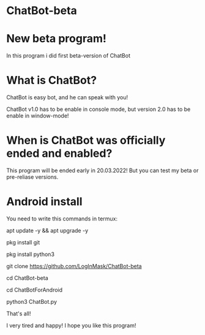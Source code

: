 # ChatBot-beta

# New beta program!

In this program i did first beta-version of ChatBot

# What is ChatBot?

ChatBot is easy bot, and he can speak with you!

ChatBot v1.0 has to be enable in console mode, but
version 2.0 has to be enable in window-mode!

# When is ChatBot was officially ended and enabled?

This program will be ended early in 20.03.2022!
But you can test my beta or pre-reliase versions.

# Android install
You need to write this commands in termux:

apt update -y && apt upgrade -y

pkg install git

pkg install python3

git clone https://github.com/LogInMask/ChatBot-beta

cd ChatBot-beta

cd ChatBotForAndroid

python3 ChatBot.py

That's all!

I very tired and happy!
I hope you like this program!

